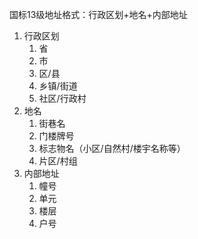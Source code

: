 国标13级地址格式：行政区划+地名+内部地址
1. 行政区划
   1. 省
   2. 市
   3. 区/县
   4. 乡镇/街道
   5. 社区/行政村
2. 地名
   1. 街巷名
   2. 门楼牌号
   3. 标志物名（小区/自然村/楼宇名称等）
   4. 片区/村组
3. 内部地址
   1. 幢号
   2. 单元
   3. 楼层
   4. 户号
